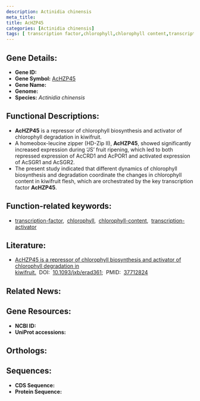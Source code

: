 ```yaml
---
description: Actinidia chinensis
meta_title:
title: AcHZP45
categories: [Actinidia chinensis]
tags: [ transcription factor,chlorophyll,chlorophyll content,transcription activator ]
---
```


## Gene Details:
- **Gene ID:** []()
- **Gene Symbol:** <u>AcHZP45</u>
- **Gene Name:** 
- **Genome:** []()
- **Species:** *Actinidia chinensis*

## Functional Descriptions:
   - **AcHZP45** is a repressor of chlorophyll biosynthesis and activator of chlorophyll degradation in kiwifruit.
   - A homeobox-leucine zipper (HD-Zip II), **AcHZP45**, showed significantly increased expression during ‘JS’ fruit ripening, which led to both repressed expression of AcCRD1 and AcPOR1 and activated expression of AcSGR1 and AcSGR2.
   - The present study indicated that different dynamics of chlorophyll biosynthesis and degradation coordinate the changes in chlorophyll content in kiwifruit flesh, which are orchestrated by the key transcription factor **AcHZP45**.

## Function-related keywords:
   - [transcription-factor](/tags/transcription-factor/),&nbsp;&nbsp;[chlorophyll](/tags/chlorophyll/),&nbsp;&nbsp;[chlorophyll-content](/tags/chlorophyll-content/),&nbsp;&nbsp;[transcription-activator](/tags/transcription-activator/)

## Literature:
   - [AcHZP45 is a repressor of chlorophyll biosynthesis and activator of chlorophyll degradation in kiwifruit.](https://doi.org/10.1093/jxb/erad361)&nbsp;&nbsp;DOI:&nbsp;&nbsp;[10.1093/jxb/erad361](https://doi.org/10.1093/jxb/erad361);&nbsp;&nbsp;PMID:&nbsp;&nbsp;[37712824](https://pubmed.ncbi.nlm.nih.gov/37712824/)

## Related News:

## Gene Resources:
- **NCBI ID:**  [](https://www.ncbi.nlm.nih.gov/gene/?term=)
- **UniProt accessions:**  [](https://www.uniprot.org/uniprotkb//entry)

## Orthologs:

## Sequences:
- **CDS Sequence:**
- **Protein Sequence:**
